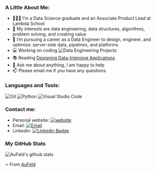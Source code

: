 ### A Little About Me:

* 👨🏽‍💻 I’m a Data Science graduate and an Associate Product Lead at Lambda School
* 🤔 My interests are data engineering, data structures, algorithms, problem solving, and creating value
* 💼 I’m pursuing a career as a Data Engineer to design, engineer, and optimize: server-side data, pipelines, and platforms
* :computer: Working on coding ![Data Engineering Projects](https://github.com/AuFeld/Data_Engineering_Projects)
* :books: Reading [Designing Data-Intensive Applications](https://dataintensive.net/)
* 💬 Ask me about anything, I am happy to help
* 📫 Please email me if you have any questions

### Languages and Tools:

![Git](https://img.shields.io/badge/Git-F05032?style=flat-square&logo=Git&logoColor=white)
![Python](https://img.shields.io/badge/Python-3776AB?style=flat-square&logo=Python&logoColor=white)
![Visual Studio Code](https://img.shields.io/badge/Visual_Studio_Code-007ACC?style=flat-square&logo=Visual-Studio-Code&logoColor=white)

### Contact me:

- Personal website: [![website](https://img.shields.io/badge/https://aufeld.github.io-3693F3?style=flat-square&logo=icloud&logoColor=white)](https://aufeld.github.io)
- Email: [![Email](https://img.shields.io/badge/goldfeld.chase@gmail.com-D14836?style=flat-square&logo=gmail&logoColor=white)](mailto:goldfeld.chase@gmail.com)
- Linkedin: [![Linkedin Badge](https://img.shields.io/badge/-LinkedIn-blue?style=flat-square&logo=Linkedin&logoColor=white&link=https://www.linkedin.com/in/chase-goldfeld/)](https://www.linkedin.com/in/chase-goldfeld/)

### My GitHub Stats

![AuFeld's github stats](https://github-readme-stats.vercel.app/api?username=AuFeld&show_icons=true)

⭐️ From [AuFeld](https://github.com/AuFeld)
